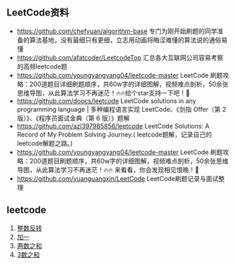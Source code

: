 ## LeetCode资料
- https://github.com/chefyuan/algorithm-base
专门为刚开始刷题的同学准备的算法基地，没有最细只有更细，立志用动画将晦涩难懂的算法说的通俗易懂
- https://github.com/afatcoder/LeetcodeTop 汇总各大互联网公司容易考察的高频leetcode题
- https://github.com/youngyangyang04/leetcode-master LeetCode 刷题攻略：200道题目详细刷题顺序，共60w字的详细图解，视频难点剖析，50余张思维导图，从此算法学习不再迷茫！🔥🔥给个star支持一下吧！🚀
- https://github.com/doocs/leetcode LeetCode solutions in any programming language | 多种编程语言实现 LeetCode、《剑指 Offer（第 2 版）》、《程序员面试金典（第 6 版）》题解
- https://github.com/azl397985856/leetcode LeetCode Solutions: A Record of My Problem Solving Journey.( leetcode题解，记录自己的leetcode解题之路。)
- https://github.com/youngyangyang04/leetcode-master LeetCode 刷题攻略：200道题目刷题顺序，共60w字的详细图解，视频难点剖析，50余张思维导图，从此算法学习不再迷茫！🔥🔥 来看看，你会发现相见恨晚！🚀
- https://github.com/yuanguangxin/LeetCode LeetCode刷题记录与面试整理





## leetcode

1. [整数反转](./reverse-integer.md)
2. [加一](./plus-one.md)
3. [两数之和](./two-sum.md)
4. [3数之和](./three-sum.md)





